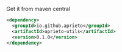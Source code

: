 Get it from maven central 

```xml
<dependency>
  <groupId>io.github.aprieto</groupId>
  <artifactId>aprieto-utils</artifactId>
  <version>0.1.0</version>
</dependency>
```
